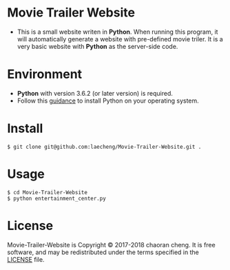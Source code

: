 # Movie Trailer Website
  - This is a small website writen in **Python**. When running this program, it will automatically generate a website with pre-defined movie triler. It is a very basic website with **Python** as the server-side code.

# Environment
  - **Python** with version 3.6.2 (or later version) is required.
  - Follow this [guidance](https://www.python.org/about/gettingstarted/) to install Python on your operating system.

# Install
```
$ git clone git@github.com:laecheng/Movie-Trailer-Website.git .
```
# Usage
```
$ cd Movie-Trailer-Website
$ python entertainment_center.py
```
# License
Movie-Trailer-Website is Copyright © 2017-2018 chaoran cheng. It is free software, and may be redistributed under the terms specified in the [LICENSE](https://github.com/laecheng/Movie-Trailer-Website/blob/master/LICENSE) file.
